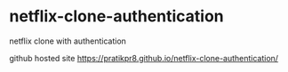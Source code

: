 # netflix-clone-authentication
netflix clone with authentication

github hosted site
https://pratikpr8.github.io/netflix-clone-authentication/
